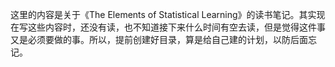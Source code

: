 这里的内容是关于《The Elements of Statistical Learning》的读书笔记。其实现在写这些内容时，还没有读，也不知道接下来什么时间有空去读，但是觉得这件事又是必须要做的事。所以，提前创建好目录，算是给自己建的计划，以防后面忘记。
